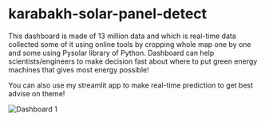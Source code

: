 # karabakh-solar-panel-detect

This dashboard is made of 13 million data and which is real-time data collected some of it using online tools by cropping whole map one by one and some using Pysolar library of Python. Dashboard can help scientists/engineers to make decision fast about where to put green energy machines that gives most energy possible! 

You can also use my streamlit app to make real-time prediction to get best advise on theme!

![Dashboard 1](https://user-images.githubusercontent.com/96943993/210611758-8e77900f-b9c1-40b4-b05e-e73832f41974.png)
